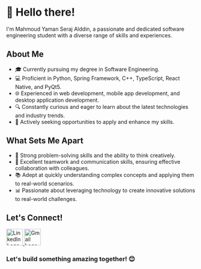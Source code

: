 # 👋 Hello there!


I'm Mahmoud Yaman Seraj Alddin, a passionate and dedicated software engineering student with a diverse range of skills and experiences. 

## About Me

- 🎓 Currently pursuing my degree in Software Engineering.
- 💻 Proficient in Python, Spring Framework, C++, TypeScript, React Native, and PyQt5.
- 🌐 Experienced in web development, mobile app development, and desktop application development.
- 🔍 Constantly curious and eager to learn about the latest technologies and industry trends.
- 🌱 Actively seeking opportunities to apply and enhance my skills.

## What Sets Me Apart

- 🚀 Strong problem-solving skills and the ability to think creatively.
- 🤝 Excellent teamwork and communication skills, ensuring effective collaboration with colleagues.
- 📚 Adept at quickly understanding complex concepts and applying them to real-world scenarios.
- 📊 Passionate about leveraging technology to create innovative solutions to real-world challenges.

## Let's Connect!

<a href="https://www.linkedin.com/in/mahmoud-yaman-seraj-alddin-749426278/" target="_blank">
  <img src="https://content.linkedin.com/content/dam/me/business/en-us/amp/brand-site/v2/bg/LI-Bug.svg.original.svg" alt="LinkedIn Logo" width="44" height="44">
</a>
<a href="mailto:mysd.real@gmail.com" target="_blank">
  <img src="https://www.gstatic.com/images/branding/product/2x/gmail_2020q4_48dp.png" alt="Gmail Logo" width="44" height="44">
</a>

### Let's build something amazing together! 😊

